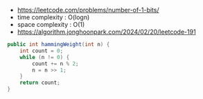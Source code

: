 - https://leetcode.com/problems/number-of-1-bits/
- time complexity : O(logn)
- space complexity : O(1)
- https://algorithm.jonghoonpark.com/2024/02/20/leetcode-191

```java
public int hammingWeight(int n) {
    int count = 0;
    while (n != 0) {
        count += n % 2;
        n = n >> 1;
    }
    return count;
}
```
